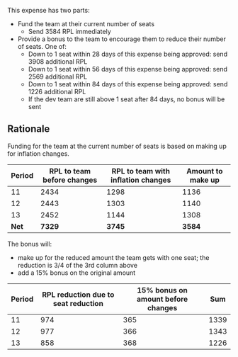 This expense has two parts:
- Fund the team at their current number of seats
  - Send 3584 RPL immediately
- Provide a bonus to the team to encourage them to reduce their number of seats. One of:
  - Down to 1 seat within 28 days of this expense being approved: send 3908 additional RPL
  - Down to 1 seat within 56 days of this expense being approved: send 2569 additional RPL
  - Down to 1 seat within 84 days of this expense being approved: send 1226 additional RPL
  - If the dev team are still above 1 seat after 84 days, no bonus will be sent

## Rationale
Funding for the team at the current number of seats is based on making up for inflation changes.

| Period   | RPL to team before changes | RPL to team with inflation changes | Amount to make up |
|----------|----------------------------|------------------------------------|-------------------|
| 11       | 2434                       | 1298                               | 1136              |
| 12       | 2443                       | 1303                               | 1140              |
| 13       | 2452                       | 1144                               | 1308              |
| **Net**  | **7329**                   | **3745**                           | **3584**          |

The bonus will:
- make up for the reduced amount the team gets with one seat; the reduction is 3/4 of the 3rd column above
- add a 15% bonus on the original amount  

| Period | RPL reduction due to seat reduction | 15% bonus on amount before changes | Sum  |
|--------|-------------------------------------|------------------------------------|------|
| 11     | 974                                 | 365                                | 1339 |
| 12     | 977                                 | 366                                | 1343 |
| 13     | 858                                 | 368                                | 1226 |
